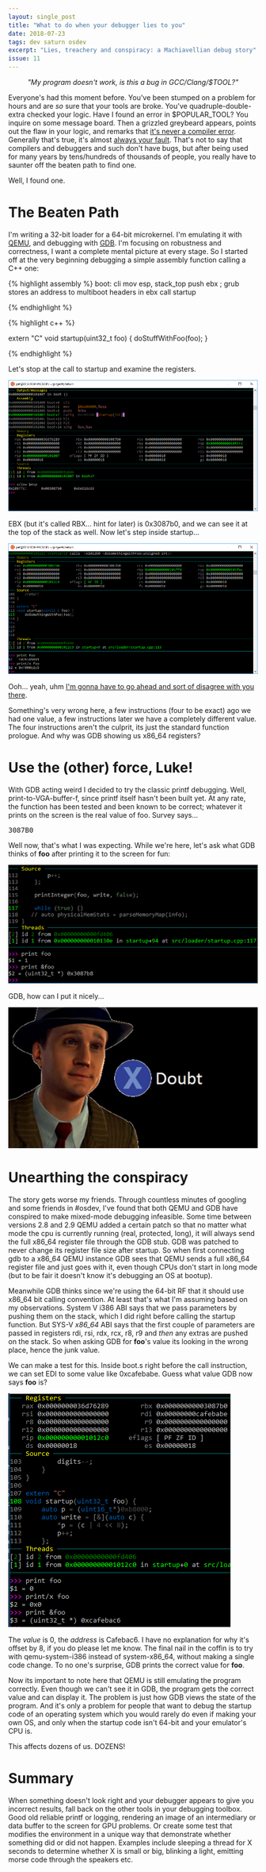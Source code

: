```yaml
---
layout: single_post
title: "What to do when your debugger lies to you"
date: 2018-07-23
tags: dev saturn osdev
excerpt: "Lies, treachery and conspiracy: a Machiavellian debug story"
issue: 11
---
```


<div><em style="text-align: center;display: block;">"My program doesn't work, is this a bug in GCC/Clang/$TOOL?"</em></div>

Everyone's had this moment before. You've been stumped on a problem for hours and are *so* sure that your tools are broke. You've quadruple-double-extra checked your logic. Have I found an error in $POPULAR_TOOL? You inquire on some message board. Then a grizzled greybeard appears, points out the flaw in your logic, and remarks that [it's never a compiler error](https://blog.plover.com/prog/compiler-error.html). Generally that's true, it's almost [always your fault](https://blog.codinghorror.com/the-first-rule-of-programming-its-always-your-fault/). That's not to say that compilers and debuggers and such don't have bugs, but after being used for many years by tens/hundreds of thousands of people, you really have to saunter off the beaten path to find one.

Well, I found one.

# The Beaten Path

I'm writing a 32-bit loader for a 64-bit microkernel. I'm emulating it with [QEMU](https://qemu.org), and debugging with [GDB](https://gnu.org/s/gdb). I'm focusing on robustness and correctness, I want a complete mental picture at every stage. So I started off at the very beginning debugging a simple assembly function calling a C++ one:

{% highlight assembly %}
boot:
    cli
    mov esp, stack_top
    push ebx ; grub stores an address to multiboot headers in ebx
    call startup

{% endhighlight %}

{% highlight c++ %}

extern "C"
void startup(uint32_t foo) {
    doStuffWithFoo(foo);
}

{% endhighlight %}

Let's stop at the call to startup and examine the registers.

<img src="/images/blogposts/boot_s_before.PNG">

EBX (but it's called RBX... hint for later) is 0x3087b0, and we can see it at the top of the stack as well. Now let's step inside startup...

<img src="/images/blogposts/startup_before.PNG">

Ooh... yeah, uhm [I'm gonna have to go ahead and sort of disagree with you there](https://www.youtube.com/watch?v=J34UzHo4G5w).

Something's very wrong here, a few instructions (four to be exact) ago we had one value, a few instructions later we have a completely different value. The four instructions aren't the culprit, its just the standard function prologue. And why was GDB showing us x86_64 registers? 

# Use the (other) force, Luke!

With GDB acting weird I decided to try the classic printf debugging. Well, print-to-VGA-buffer-f, since printf itself hasn't been built yet. At any rate, the function has been tested and been known to be correct; whatever it prints on the screen is the real value of foo. Survey says...

<pre>3087B0</pre>

Well now, that's what I was expecting. While we're here, let's ask what GDB thinks of **foo** after printing it to the screen for fun:

<img src="/images/blogposts/startup_after.PNG">

GDB, how can I put it nicely...

<img src="/images/blogposts/doubt.PNG">

# Unearthing the conspiracy

The story gets worse my friends. Through countless minutes of googling and some friends in #osdev, I've found that both QEMU and GDB have conspired to make mixed-mode debugging infeasible. Some time between versions 2.8 and 2.9 QEMU added a certain patch so that no matter what mode the cpu is currently running (real, protected, long), it will always send the full x86_64 register file through the GDB stub. GDB was patched to never change its register file size after startup. So when first connecting gdb to a x86_64 QEMU instance GDB sees that QEMU sends a full x86_64 register file and just goes with it, even though CPUs don't start in long mode (but to be fair it doesn't know it's debugging an OS at bootup). 

Meanwhile GDB thinks since we're using the 64-bit RF that it should use x86_64 bit calling convention. At least that's what I'm assuming based on my observations. System V i386 ABI says that we pass parameters by pushing them on the stack, which I did right before calling the startup function. But SYS-V *x86_64* ABI says that the first couple of parameters are passed in registers rdi, rsi, rdx, rcx, r8, r9 and *then* any extras are pushed on the stack. So when asking GDB for **foo**'s value its looking in the wrong place, hence the junk value. 

We can make a test for this. Inside boot.s right before the call instruction, we can set EDI to some value like 0xcafebabe. Guess what value GDB now says **foo** is? 

<img src="/images/blogposts/cafebabe.PNG">

The *value* is 0, the *address* is Cafebac6. I have no explanation for why it's offset by 8, if you do please let me know. The final nail in the coffin is to try with qemu-system-i386 instead of system-x86_64, without making a single code change. To no one's surprise, GDB prints the correct value for **foo**.

Now its important to note here that QEMU is still emulating the program correctly. Even though we can't see it in GDB, the program gets the correct value and can display it. The problem is just how GDB views the state of the program. And it's only a problem for people that want to debug the startup code of an operating system which you would rarely do even if making your own OS, and only when the startup code isn't 64-bit and your emulator's CPU is.

This affects dozens of us. DOZENS!

# Summary

When something doesn't look right and your debugger appears to give you incorrect results, fall back on the other tools in your debugging toolbox. Good old reliable printf or logging, rendering an image of an intermediary or data buffer to the screen for GPU problems. Or create some test that modifies the environment in a unique way that demonstrate whether something did or did not happen. Examples include sleeping a thread for X seconds to determine whether X is small or big, blinking a light, emitting morse code through the speakers etc.